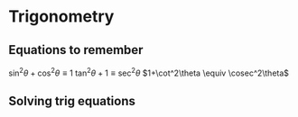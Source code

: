 # Trigonometry

## Equations to remember
$\sin^2\theta+\cos^2\theta \equiv 1$
$\tan^2\theta+1 \equiv \sec^2\theta$
$1+\cot^2\theta \equiv \cosec^2\theta$

## Solving trig equations

